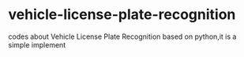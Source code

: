 # vehicle-license-plate-recognition
codes about Vehicle License Plate Recognition based on python,it is a simple implement

